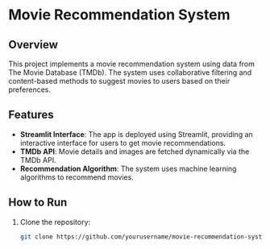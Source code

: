 # Movie Recommendation System

## Overview
This project implements a movie recommendation system using data from The Movie Database (TMDb). The system uses collaborative filtering and content-based methods to suggest movies to users based on their preferences.

## Features
- **Streamlit Interface**: The app is deployed using Streamlit, providing an interactive interface for users to get movie recommendations.
- **TMDb API**: Movie details and images are fetched dynamically via the TMDb API.
- **Recommendation Algorithm**: The system uses machine learning algorithms to recommend movies.

## How to Run
1. Clone the repository:
   ```bash
   git clone https://github.com/yourusername/movie-recommendation-system.git
